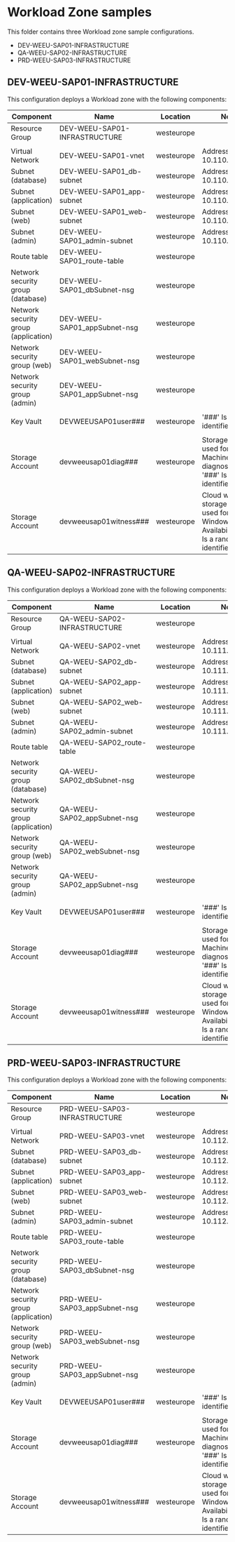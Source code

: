 # Workload Zone samples #

This folder contains three Workload zone sample configurations.

- DEV-WEEU-SAP01-INFRASTRUCTURE
- QA-WEEU-SAP02-INFRASTRUCTURE
- PRD-WEEU-SAP03-INFRASTRUCTURE

## DEV-WEEU-SAP01-INFRASTRUCTURE ##

This configuration deploys a Workload zone with the following components:

| Component                            | Name                            | Location        | Notes                                          |
| ------------------------------------ | ------------------------------- | --------------- | ---------------------------------------------- |
| Resource Group                       | DEV-WEEU-SAP01-INFRASTRUCTURE   | westeurope      |                                                |
|                                      |                                 |                 |                                                |
| Virtual Network                      | DEV-WEEU-SAP01-vnet             | westeurope      | Address space:     10.110.0.0/16               |
| Subnet (database)                    | DEV-WEEU-SAP01_db-subnet        | westeurope      | Address space:     10.110.96.0/19              |
| Subnet (application)                 | DEV-WEEU-SAP01_app-subnet       | westeurope      | Address space:     10.110.32.0/19              |
| Subnet (web)                         | DEV-WEEU-SAP01_web-subnet       | westeurope      | Address space:     10.110.128.0/19             |
| Subnet (admin)                       | DEV-WEEU-SAP01_admin-subnet     | westeurope      | Address space:     10.110.0.0/19               |
| Route table                          | DEV-WEEU-SAP01_route-table      | westeurope      |                                                |
| Network security group (database)    | DEV-WEEU-SAP01_dbSubnet-nsg     | westeurope      |                                                |
| Network security group (application) | DEV-WEEU-SAP01_appSubnet-nsg    | westeurope      |                                                |
| Network security group (web)         | DEV-WEEU-SAP01_webSubnet-nsg    | westeurope      |                                                |
| Network security group (admin)       | DEV-WEEU-SAP01_appSubnet-nsg    | westeurope      |                                                |
|                                      |                                 |                 |                                                |
| Key Vault                            | DEVWEEUSAP01user###             | westeurope      | '###' Is a random identifier                   |
|                                      |                                 |                 |                                                |
| Storage Account                      | devweeusap01diag###             | westeurope      | Storage account used for Virtual Machine diagnostic logs. '###' Is a random identifier                   |
| Storage Account                      | devweeusap01witness###          | westeurope      | Cloud witness storage account used for Windows High Availability. '###' Is a random identifier                   |

## QA-WEEU-SAP02-INFRASTRUCTURE ##

This configuration deploys a Workload zone with the following components:

| Component                            | Name                            | Location        | Notes                                          |
| ------------------------------------ | ------------------------------- | --------------- | ---------------------------------------------- |
| Resource Group                       | QA-WEEU-SAP02-INFRASTRUCTURE    | westeurope      |                                                |
|                                      |                                 |                 |                                                |
| Virtual Network                      | QA-WEEU-SAP02-vnet              | westeurope      | Address space:     10.111.0.0/16               |
| Subnet (database)                    | QA-WEEU-SAP02_db-subnet         | westeurope      | Address space:     10.111.96.0/19              |
| Subnet (application)                 | QA-WEEU-SAP02_app-subnet        | westeurope      | Address space:     10.111.32.0/19              |
| Subnet (web)                         | QA-WEEU-SAP02_web-subnet        | westeurope      | Address space:     10.111.128.0/19             |
| Subnet (admin)                       | QA-WEEU-SAP02_admin-subnet      | westeurope      | Address space:     10.111.0.0/19               |
| Route table                          | QA-WEEU-SAP02_route-table       | westeurope      |                                                |
| Network security group (database)    | QA-WEEU-SAP02_dbSubnet-nsg      | westeurope      |                                                |
| Network security group (application) | QA-WEEU-SAP02_appSubnet-nsg     | westeurope      |                                                |
| Network security group (web)         | QA-WEEU-SAP02_webSubnet-nsg     | westeurope      |                                                |
| Network security group (admin)       | QA-WEEU-SAP02_appSubnet-nsg     | westeurope      |                                                |
|                                      |                                 |                 |                                                |
| Key Vault                            | DEVWEEUSAP01user###             | westeurope      | '###' Is a random identifier                   |
|                                      |                                 |                 |                                                |
| Storage Account                      | devweeusap01diag###             | westeurope      | Storage account used for Virtual Machine diagnostic logs. '###' Is a random identifier                   |
| Storage Account                      | devweeusap01witness###          | westeurope      | Cloud witness storage account used for Windows High Availability. '###' Is a random identifier                   |

## PRD-WEEU-SAP03-INFRASTRUCTURE ##

This configuration deploys a Workload zone with the following components:

| Component                            | Name                            | Location        | Notes                                          |
| ------------------------------------ | ------------------------------- | --------------- | ---------------------------------------------- |
| Resource Group                       | PRD-WEEU-SAP03-INFRASTRUCTURE   | westeurope      |                                                |
|                                      |                                 |                 |                                                |
| Virtual Network                      | PRD-WEEU-SAP03-vnet             | westeurope      | Address space:     10.112.0.0/16               |
| Subnet (database)                    | PRD-WEEU-SAP03_db-subnet        | westeurope      | Address space:     10.112.96.0/19              |
| Subnet (application)                 | PRD-WEEU-SAP03_app-subnet       | westeurope      | Address space:     10.112.32.0/19              |
| Subnet (web)                         | PRD-WEEU-SAP03_web-subnet       | westeurope      | Address space:     10.112.128.0/19             |
| Subnet (admin)                       | PRD-WEEU-SAP03_admin-subnet     | westeurope      | Address space:     10.112.0.0/19               |
| Route table                          | PRD-WEEU-SAP03_route-table      | westeurope      |                                                |
| Network security group (database)    | PRD-WEEU-SAP03_dbSubnet-nsg     | westeurope      |                                                |
| Network security group (application) | PRD-WEEU-SAP03_appSubnet-nsg    | westeurope      |                                                |
| Network security group (web)         | PRD-WEEU-SAP03_webSubnet-nsg    | westeurope      |                                                |
| Network security group (admin)       | PRD-WEEU-SAP03_appSubnet-nsg    | westeurope      |                                                |
|                                      |                                 |                 |                                                |
| Key Vault                            | DEVWEEUSAP01user###             | westeurope      | '###' Is a random identifier                   |
|                                      |                                 |                 |                                                |
| Storage Account                      | devweeusap01diag###             | westeurope      | Storage account used for Virtual Machine diagnostic logs. '###' Is a random identifier                   |
| Storage Account                      | devweeusap01witness###          | westeurope      | Cloud witness storage account used for Windows High Availability. '###' Is a random identifier                   |
